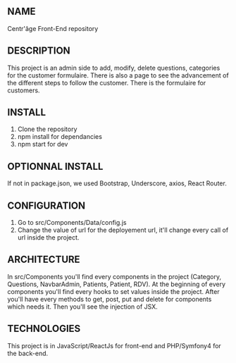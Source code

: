 ## NAME
Centr'âge Front-End repository

## DESCRIPTION
This project is an admin side to add, modify, delete questions, categories for the customer formulaire. 
There is also a page to see the advancement of the different steps to follow the customer.
There is the formulaire for customers.

## INSTALL
1. Clone the repository
2. npm install for dependancies
3. npm start for dev

## OPTIONNAL INSTALL
If not in  package.json, we used Bootstrap, Underscore, axios, React Router.

## CONFIGURATION
1. Go to src/Components/Data/config.js
2. Change the value of url for the deployement url, it'll change every call of url inside the project.

## ARCHITECTURE
In src/Components you'll find every components in the project (Category, Questions, NavbarAdmin, Patients, Patient, RDV).
At the beginning of every components you'll find every hooks to set values inside the project.
After you'll have every methods to get, post, put and delete for components which needs it.
Then you'll see the injection of JSX.

## TECHNOLOGIES
This project is in JavaScript/ReactJs for front-end and PHP/Symfony4 for the back-end.